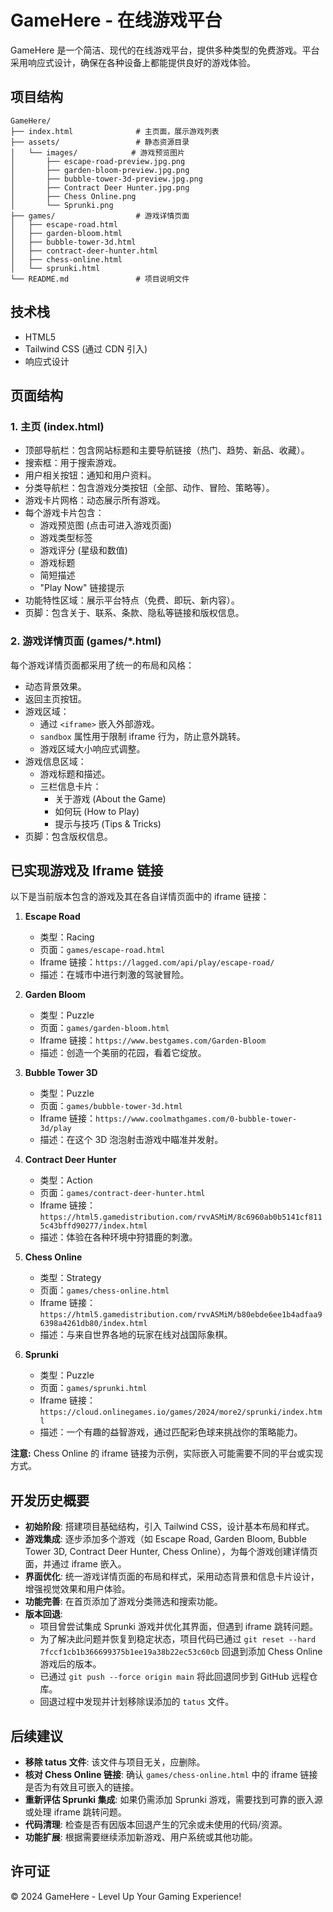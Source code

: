 # GameHere - 在线游戏平台

GameHere 是一个简洁、现代的在线游戏平台，提供多种类型的免费游戏。平台采用响应式设计，确保在各种设备上都能提供良好的游戏体验。

## 项目结构

```
GameHere/
├── index.html              # 主页面，展示游戏列表
├── assets/                 # 静态资源目录
│   └── images/            # 游戏预览图片
│       ├── escape-road-preview.jpg.png
│       ├── garden-bloom-preview.jpg.png
│       ├── bubble-tower-3d-preview.jpg.png
│       ├── Contract Deer Hunter.jpg.png
│       ├── Chess Online.png
│       └── Sprunki.png
├── games/                  # 游戏详情页面
│   ├── escape-road.html
│   ├── garden-bloom.html
│   ├── bubble-tower-3d.html
│   ├── contract-deer-hunter.html
│   ├── chess-online.html
│   └── sprunki.html
└── README.md               # 项目说明文件
```

## 技术栈

- HTML5
- Tailwind CSS (通过 CDN 引入)
- 响应式设计

## 页面结构

### 1. 主页 (index.html)
- 顶部导航栏：包含网站标题和主要导航链接（热门、趋势、新品、收藏）。
- 搜索框：用于搜索游戏。
- 用户相关按钮：通知和用户资料。
- 分类导航栏：包含游戏分类按钮（全部、动作、冒险、策略等）。
- 游戏卡片网格：动态展示所有游戏。
- 每个游戏卡片包含：
    - 游戏预览图 (点击可进入游戏页面)
    - 游戏类型标签
    - 游戏评分 (星级和数值)
    - 游戏标题
    - 简短描述
    - "Play Now" 链接提示
- 功能特性区域：展示平台特点（免费、即玩、新内容）。
- 页脚：包含关于、联系、条款、隐私等链接和版权信息。

### 2. 游戏详情页面 (games/*.html)
每个游戏详情页面都采用了统一的布局和风格：
- 动态背景效果。
- 返回主页按钮。
- 游戏区域：
    - 通过 `<iframe>` 嵌入外部游戏。
    - `sandbox` 属性用于限制 iframe 行为，防止意外跳转。
    - 游戏区域大小响应式调整。
- 游戏信息区域：
    - 游戏标题和描述。
    - 三栏信息卡片：
        - 关于游戏 (About the Game)
        - 如何玩 (How to Play)
        - 提示与技巧 (Tips & Tricks)
- 页脚：包含版权信息。

## 已实现游戏及 Iframe 链接

以下是当前版本包含的游戏及其在各自详情页面中的 iframe 链接：

1.  **Escape Road**
    - 类型：Racing
    - 页面：`games/escape-road.html`
    - Iframe 链接：`https://lagged.com/api/play/escape-road/`
    - 描述：在城市中进行刺激的驾驶冒险。

2.  **Garden Bloom**
    - 类型：Puzzle
    - 页面：`games/garden-bloom.html`
    - Iframe 链接：`https://www.bestgames.com/Garden-Bloom`
    - 描述：创造一个美丽的花园，看着它绽放。

3.  **Bubble Tower 3D**
    - 类型：Puzzle
    - 页面：`games/bubble-tower-3d.html`
    - Iframe 链接：`https://www.coolmathgames.com/0-bubble-tower-3d/play`
    - 描述：在这个 3D 泡泡射击游戏中瞄准并发射。

4.  **Contract Deer Hunter**
    - 类型：Action
    - 页面：`games/contract-deer-hunter.html`
    - Iframe 链接：`https://html5.gamedistribution.com/rvvASMiM/8c6960ab0b5141cf8115c43bffd90277/index.html`
    - 描述：体验在各种环境中狩猎鹿的刺激。

5.  **Chess Online**
    - 类型：Strategy
    - 页面：`games/chess-online.html`
    - Iframe 链接：`https://html5.gamedistribution.com/rvvASMiM/b80ebde6ee1b4adfaa96398a4261db80/index.html`
    - 描述：与来自世界各地的玩家在线对战国际象棋。

6.  **Sprunki**
    - 类型：Puzzle
    - 页面：`games/sprunki.html`
    - Iframe 链接：`https://cloud.onlinegames.io/games/2024/more2/sprunki/index.html`
    - 描述：一个有趣的益智游戏，通过匹配彩色球来挑战你的策略能力。

**注意:** Chess Online 的 iframe 链接为示例，实际嵌入可能需要不同的平台或实现方式。

## 开发历史概要

- **初始阶段**: 搭建项目基础结构，引入 Tailwind CSS，设计基本布局和样式。
- **游戏集成**: 逐步添加多个游戏（如 Escape Road, Garden Bloom, Bubble Tower 3D, Contract Deer Hunter, Chess Online），为每个游戏创建详情页面，并通过 iframe 嵌入。
- **界面优化**: 统一游戏详情页面的布局和样式，采用动态背景和信息卡片设计，增强视觉效果和用户体验。
- **功能完善**: 在首页添加了游戏分类筛选和搜索功能。
- **版本回退**:
    - 项目曾尝试集成 Sprunki 游戏并优化其界面，但遇到 iframe 跳转问题。
    - 为了解决此问题并恢复到稳定状态，项目代码已通过 `git reset --hard 7fccf1cb1b366699375b1ee19a38b22ec53c60cb` 回退到添加 Chess Online 游戏后的版本。
    - 已通过 `git push --force origin main` 将此回退同步到 GitHub 远程仓库。
    - 回退过程中发现并计划移除误添加的 `tatus` 文件。

## 后续建议

- **移除 tatus 文件**: 该文件与项目无关，应删除。
- **核对 Chess Online 链接**: 确认 `games/chess-online.html` 中的 iframe 链接是否为有效且可嵌入的链接。
- **重新评估 Sprunki 集成**: 如果仍需添加 Sprunki 游戏，需要找到可靠的嵌入源或处理 iframe 跳转问题。
- **代码清理**: 检查是否有因版本回退产生的冗余或未使用的代码/资源。
- **功能扩展**: 根据需要继续添加新游戏、用户系统或其他功能。

## 许可证
© 2024 GameHere - Level Up Your Gaming Experience! 